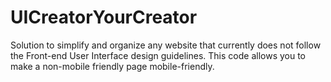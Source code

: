 # UICreatorYourCreator
Solution to simplify and organize any website that currently does not follow the Front-end User Interface design guidelines.
This code allows you to make a non-mobile friendly page mobile-friendly.
